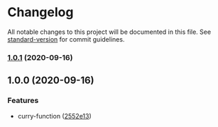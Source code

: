 # Changelog

All notable changes to this project will be documented in this file. See [standard-version](https://github.com/conventional-changelog/standard-version) for commit guidelines.

### [1.0.1](https://github.com/niallpaterson/curry-function/compare/v1.0.0...v1.0.1) (2020-09-16)

## 1.0.0 (2020-09-16)


### Features

* curry-function ([2552e13](https://github.com/niallpaterson/curry-function/commit/2552e132f6d47729edc02bc66dc2dae06a5984d0))
